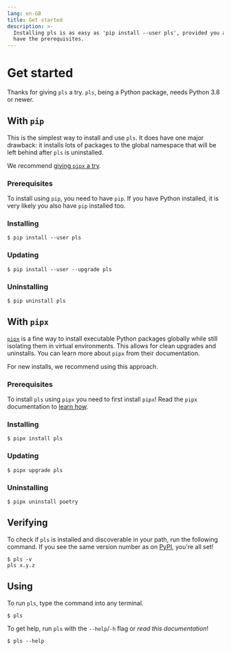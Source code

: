 ```yaml
---
lang: en-GB
title: Get started
description: >-
  Installing pls is as easy as 'pip install --user pls', provided you already
  have the prerequisites.
---
```


# Get started

Thanks for giving `pls` a try. `pls`, being a Python package, needs Python 3.8
or newer.

## With `pip`

This is the simplest way to install and use `pls`. It does have one major
drawback: it installs lots of packages to the global namespace that will be left
behind after `pls` is uninstalled.

We recommend [giving `pipx` a try](#with-pipx).

### Prerequisites

To install using `pip`, you need to have `pip`. If you have Python installed, it
is very likely you also have `pip` installed too.

### Installing

```
$ pip install --user pls
```

### Updating

```
$ pip install --user --upgrade pls
```

### Uninstalling

```
$ pip uninstall pls
```

## With `pipx`

[`pipx`](https://pypa.github.io/pipx/) is a fine way to install executable
Python packages globally while still isolating them in virtual environments.
This allows for clean upgrades and uninstalls. You can learn more about `pipx`
from their documentation.

For new installs, we recommend using this approach.

### Prerequisites

To install `pls` using `pipx` you need to first install `pipx`! Read the `pipx`
documentation to [learn how](https://pypa.github.io/pipx/installation/).

### Installing

```
$ pipx install pls
```

### Updating

```
$ pipx upgrade pls
```

### Uninstalling

```
$ pipx uninstall poetry
```

## Verifying

To check if `pls` is installed and discoverable in your path, run the following
command. If you see the same version number as on
[PyPI](https://pypi.org/project/pls/), you're all set!

```
$ pls -v
pls x.y.z
```

## Using

To run `pls`, type the command into any terminal.

```
$ pls
```

To get help, run `pls` with the `--help`/`-h` flag or _read this documentation_!

```
$ pls --help
```
